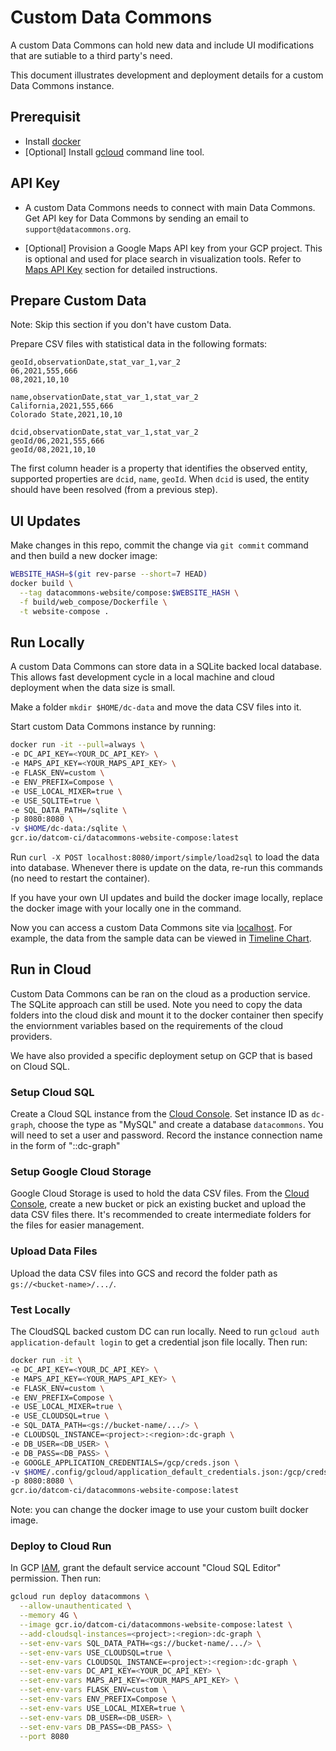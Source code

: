 # Custom Data Commons

A custom Data Commons can hold new data and include UI modifications that are
sutiable to a third party's need.

This document illustrates development and deployment details for a custom Data
Commons instance.

## Prerequisit

- Install [docker](https://www.docker.com/products/docker-desktop/)
- [Optional] Install [gcloud](https://cloud.google.com/sdk/docs/install-sdk)
  command line tool.

## API Key

- A custom Data Commons needs to connect with main Data Commons. Get API key for
  Data Commons by sending an email to `support@datacommons.org`.

- [Optional] Provision a Google Maps API key from your GCP project. This is
  optional and used for place search in visualization tools. Refer to [Maps API
  Key](TODO) section for detailed instructions.

## Prepare Custom Data

Note: Skip this section if you don't have custom Data.

Prepare CSV files with statistical data in the following formats:

```csv
geoId,observationDate,stat_var_1,var_2
06,2021,555,666
08,2021,10,10
```

```csv
name,observationDate,stat_var_1,stat_var_2
California,2021,555,666
Colorado State,2021,10,10
```

```csv
dcid,observationDate,stat_var_1,stat_var_2
geoId/06,2021,555,666
geoId/08,2021,10,10
```

The first column header is a property that identifies the observed entity,
supported properties are `dcid`, `name`, `geoId`. When `dcid` is used, the
entity should have been resolved (from a previous step).

## UI Updates

Make changes in this repo, commit the change via `git commit` command and then
build a new docker image:

```bash
WEBSITE_HASH=$(git rev-parse --short=7 HEAD)
docker build \
  --tag datacommons-website/compose:$WEBSITE_HASH \
  -f build/web_compose/Dockerfile \
  -t website-compose .
```

## Run Locally

A custom Data Commons can store data in a SQLite backed local database. This
allows fast development cycle in a local machine and cloud deployment when the
data size is small.

Make a folder `mkdir $HOME/dc-data` and move the data CSV files into it.

Start custom Data Commons instance by running:

```bash
docker run -it --pull=always \
-e DC_API_KEY=<YOUR_DC_API_KEY> \
-e MAPS_API_KEY=<YOUR_MAPS_API_KEY> \
-e FLASK_ENV=custom \
-e ENV_PREFIX=Compose \
-e USE_LOCAL_MIXER=true \
-e USE_SQLITE=true \
-e SQL_DATA_PATH=/sqlite \
-p 8080:8080 \
-v $HOME/dc-data:/sqlite \
gcr.io/datcom-ci/datacommons-website-compose:latest
```

Run `curl -X POST localhost:8080/import/simple/load2sql` to load the data into
database. Whenever there is update on the data, re-run this commands (no need to
restart the container).

If you have your own UI updates and build the docker image locally, replace the
docker image with your locally one in the command.

Now you can access a custom Data Commons site via
[localhost](http://localhost:8080). For example, the data from the sample data
can be viewed in [Timeline Chart](http://localhost:8080/tools/timeline#place=geoId%2F06&statsVar=stat_var_1).

## Run in Cloud

Custom Data Commons can be ran on the cloud as a production service. The SQLite
approach can still be used. Note you need to copy the data folders into the
cloud disk and mount it to the docker container then specify the enviornment
variables based on the requirements of the cloud providers.

We have also provided a specific deployment setup on GCP that is based on Cloud
SQL.

### Setup Cloud SQL

Create a Cloud SQL instance from the [Cloud
Console](https://console.cloud.google.com/sql/instances). Set instance ID as
`dc-graph`, choose the type as "MySQL" and create a database `datacommons`. You
will need to set a user and password. Record the instance connection name in the
form of "<project>:<region>:dc-graph"

### Setup Google Cloud Storage

Google Cloud Storage is used to hold the data CSV files. From the [Cloud
Console](https://console.cloud.google.com/storage/browser), create a new bucket
or pick an existing bucket and upload the data CSV files there. It's recommended
to create intermediate folders for the files for easier management.

### Upload Data Files

Upload the data CSV files into GCS and record the folder path as
`gs://<bucket-name>/.../`.

### Test Locally

The CloudSQL backed custom DC can run locally. Need to run `gcloud auth
application-default login` to get a credential json file locally. Then run:

```bash
docker run -it \
-e DC_API_KEY=<YOUR_DC_API_KEY> \
-e MAPS_API_KEY=<YOUR_MAPS_API_KEY> \
-e FLASK_ENV=custom \
-e ENV_PREFIX=Compose \
-e USE_LOCAL_MIXER=true \
-e USE_CLOUDSQL=true \
-e SQL_DATA_PATH=<gs://bucket-name/.../> \
-e CLOUDSQL_INSTANCE=<project>:<region>:dc-graph \
-e DB_USER=<DB_USER> \
-e DB_PASS=<DB_PASS> \
-e GOOGLE_APPLICATION_CREDENTIALS=/gcp/creds.json \
-v $HOME/.config/gcloud/application_default_credentials.json:/gcp/creds.json:ro \
-p 8080:8080 \
gcr.io/datcom-ci/datacommons-website-compose:latest
```

Note: you can change the docker image to use your custom built docker image.

### Deploy to Cloud Run

In GCP [IAM](https://console.cloud.google.com/iam-admin/iam), grant the default
service account "Cloud SQL Editor" permission. Then run:

```bash
gcloud run deploy datacommons \
  --allow-unauthenticated \
  --memory 4G \
  --image gcr.io/datcom-ci/datacommons-website-compose:latest \
  --add-cloudsql-instances=<project>:<region>:dc-graph \
  --set-env-vars SQL_DATA_PATH=<gs://bucket-name/.../> \
  --set-env-vars USE_CLOUDSQL=true \
  --set-env-vars CLOUDSQL_INSTANCE=<project>:<region>:dc-graph \
  --set-env-vars DC_API_KEY=<YOUR_DC_API_KEY> \
  --set-env-vars MAPS_API_KEY=<YOUR_MAPS_API_KEY> \
  --set-env-vars FLASK_ENV=custom \
  --set-env-vars ENV_PREFIX=Compose \
  --set-env-vars USE_LOCAL_MIXER=true \
  --set-env-vars DB_USER=<DB_USER> \
  --set-env-vars DB_PASS=<DB_PASS> \
  --port 8080
```
